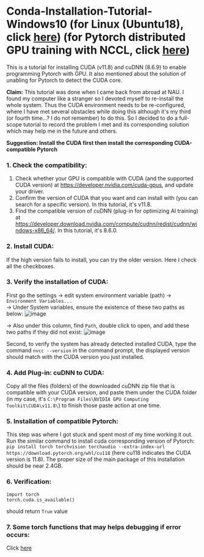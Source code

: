 # Conda-Installation-Tutorial-Windows10 (for Linux (Ubuntu18), click [here](https://github.com/TyBruceChen/Tutorial-Conda-cuDNN-NCCL-installation-for-Pytorch/blob/main/README_Ubuntu18_server.md)) (for Pytorch distributed GPU training with NCCL, click [here](https://github.com/TyBruceChen/Tutorial-Conda-cuDNN-NCCL-installation-for-Pytorch/blob/main/README_nccl_distributed_compute.md))
This is a tutorial for installing CUDA (v11.8) and cuDNN (8.6.9) to enable programming Pytorch with GPU. It also mentioned about the solution of unabling for Pytorch to detect the CUDA core.

**Claim:** This tutorial was done when I came back from abroad at NAU. I found my computer like a stranger so I devoted myself to re-install the whole system. Thus the CUDA environment needs to be re-configured, where I have met several obstacles while doing this although it's my third (or fourth time...? I do not remember) to do this. So I decided to do a full-scope tutorial to record the problem I met and its corresponding solution which may help me in the future and others.

**Suggestion: Install the CUDA first then install the corresponding CUDA-compatible Pytorch**

### 1. Check the compatibility:

1. Check whether your GPU is compatible with CUDA (and the supported CUDA version) at https://developer.nvidia.com/cuda-gpus, and update your driver.
2. Confirm the version of CUDA that you want and can install with (you can search for a specific version). In this tutorial, it's v11.8.
3. Find the compatible version of cuDNN (plug-in for optimizing AI training) at https://developer.download.nvidia.com/compute/cudnn/redist/cudnn/windows-x86_64/. In this tutorial, it's 8.6.0.

### 2. Install CUDA:

If the high version fails to install, you can try the older version. <be>
Here I check all the checkboxes.

### 3. Verify the installation of CUDA:

First go the settings -> edit system environment variable (path) -> ```Environment Variables...``` <br>
-> Under System variables, ensure the existence of these two paths as below:
![image](https://github.com/TyBruceChen/Conda-Installation-Tutorial-Windows-/assets/152252677/1c2685ad-58b3-4188-b908-00753c04accf)

-> Also under this column, find ```Path```, double click to open, and add these two paths if they did not exist: 
![image](https://github.com/TyBruceChen/Conda-Installation-Tutorial-Windows-/assets/152252677/150d6a50-4352-46e4-a370-9d36d4968d53)

Second, to verify the system has already detected installed CUDA, type the command ```nvcc --version``` in the command prompt, the displayed version should match with the CUDA version you just installed.

### 4. Add Plug-in: cuDNN to CUDA:

Copy all the files (folders) of the downloaded cuDNN zip file that is compatible with your CUDA version, and paste them under the CUDA folder (in my case, it's ```C:\Program Files\NVIDIA GPU Computing Toolkit\CUDA\v11.8\```) to finish those paste action at one time.

### 5. Installation of compatible Pytorch:

This step was where I got stuck and spent most of my time working it out.
Run the similar command to install cuda corresponding version of Pytorch: ```pip install torch torchvision torchaudio --extra-index-url https://download.pytorch.org/whl/cu118``` (here cu118 indicates the CUDA version is 11.8). The proper size of the main package of this installation should be near 2.4GB.

### 6. Verification:

```
import torch
torch.cuda.is_available()
```
should return ```True``` value

### 7. Some torch functions that may helps debugging if error occurs:

Click [here](https://github.com/TyBruceChen/Conda-Installation-Tutorial-Windows-/blob/main/debug.ipynb) 

